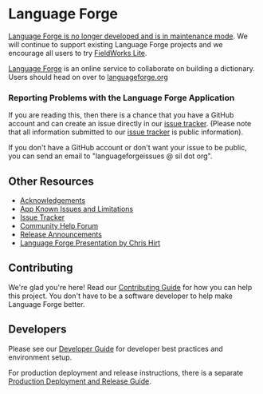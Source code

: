 # Language Forge

[Language Forge is no longer developed and is in maintenance mode](https://community.software.sil.org/t/language-forge-in-maintenance-mode/10514). We will continue to support existing Language Forge projects and we encourage all users to try [FieldWorks Lite](https://lexbox.org/fw-lite).

[Language Forge](https://languageforge.org) is an online service to collaborate on building a dictionary. Users should head on over to [languageforge.org](https://languageforge.org)

### Reporting Problems with the Language Forge Application

If you are reading this, then there is a chance that you have a GitHub account and can create an issue directly in our [issue tracker](https://github.com/sillsdev/web-languageforge/issues). (Please note that all information submitted to our [issue tracker](https://github.com/sillsdev/web-languageforge/issues) is public information).

If you don't have a GitHub account or don't want your issue to be public, you can send an email to "languageforgeissues @ sil dot org".

## Other Resources

- [Acknowledgements](docs/ACKNOWLEDGEMENTS.md)
- [App Known Issues and Limitations](https://github.com/sillsdev/web-languageforge/wiki/Known-Issues-and-Limitations)
- [Issue Tracker](https://github.com/sillsdev/web-languageforge/issues)
- [Community Help Forum](https://community.software.sil.org/c/language-forge/20)
- [Release Announcements](https://github.com/sillsdev/web-languageforge/releases)
- [Language Forge Presentation by Chris Hirt](https://www.youtube.com/watch?v=yyTpviyKBAc)

## Contributing

We're glad you're here! Read our [Contributing Guide](CONTRIBUTING.md) for how you can help this project. You don't have to be a software developer to help make Language Forge better.

## Developers

Please see our [Developer Guide](docs/DEVELOPER.md) for developer best practices and environment setup.

For production deployment and release instructions, there is a separate [Production Deployment and Release Guide](docs/RELEASE.md).
